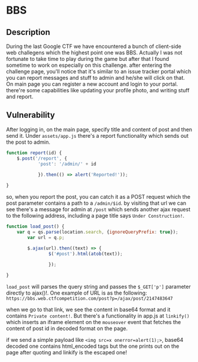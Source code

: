 # BBS

## Description

During the last Google CTF we have encountered a bunch of client-side web challegens which the highest point one was BBS. Actually I was not fortunate to take time to play during the game but after that I found sometime to work on especially on this challenge. after entering the challenge page, you'll notice that it's similar to an issue tracker portal which you can report messages and stuff to admin and he/she will click on that. On main page you can register a new account and login to your portal. there're some capabilities like updating your profile photo, and writing stuff and report. 

## Vulnerability

After logging in, on the main page, specify title and content of post and then send it. Under `assets/app.js` there's a report functionality which sends out the post to admin. 

```javascript
function report(id) {
    $.post('/report', {
            'post': '/admin/' + id
                
            }).then(() => alert('Reported!'));

}
```

so, when you report the post, you can catch it as a POST request which the post parameter contains a path to a `/admin/$id`. by visiting that url we can see there's a message for admin at `/post` which sends another ajax request to the following address, including a page title says `Under Construction!`. 

```javascript
function load_post() {
    var q = qs.parse(location.search, {ignoreQueryPrefix: true});
        var url = q.p;

        $.ajax(url).then((text) => {
                $('#post').html(atob(text));
                    
                });

}
``` 

`load_post` will parses the query string and passes the `$_GET['p']` parameter directly to ajax()!. One example of URL is as the following: 
`https://bbs.web.ctfcompetition.com/post?p=/ajax/post/2147483647` 

when we go to that link, we see the content in base64 format and it contains `Private content!`. But there's a functionality in app.js at `linkify()` which inserts an iframe element on the `mouseover` event that fetches the content of post id in decoded format on the page. 

if we send a simple payload like `<img src=x onerror=alert(1);>`, base64 decoded one contains html_encoded tags but the one prints out on the page after quoting and linkify is the escaped one! 


